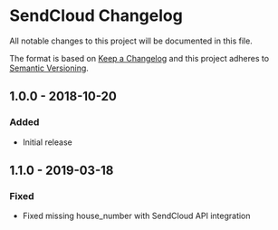 # SendCloud Changelog

All notable changes to this project will be documented in this file.

The format is based on [Keep a Changelog](http://keepachangelog.com/) and this project adheres to [Semantic Versioning](http://semver.org/).

## 1.0.0 - 2018-10-20
### Added
- Initial release

## 1.1.0 - 2019-03-18
### Fixed
- Fixed missing house_number with SendCloud API integration
